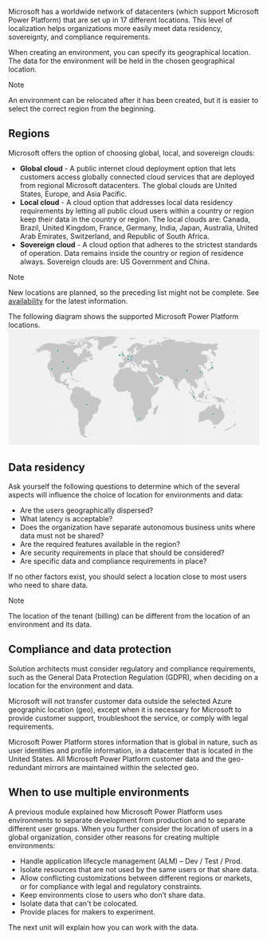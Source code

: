 Microsoft has a worldwide network of datacenters (which support Microsoft Power Platform) that are set up in 17 different locations. This level of localization helps organizations more easily meet data residency, sovereignty, and compliance requirements.

When creating an environment, you can specify its geographical location. The data for the environment will be held in the chosen geographical location.

> [!NOTE]
> An environment can be relocated after it has been created, but it is easier to select the correct region from the beginning.

## Regions

Microsoft offers the option of choosing global, local, and sovereign clouds:

- **Global cloud** - A public internet cloud deployment option that lets customers access globally connected cloud services that are deployed from regional Microsoft datacenters. The global clouds are United States, Europe, and Asia Pacific.
- **Local cloud** - A cloud option that addresses local data residency requirements by letting all public cloud users within a country or region keep their data in the country or region. The local clouds are: Canada, Brazil, United Kingdom, France, Germany, India, Japan, Australia, United Arab Emirates, Switzerland, and Republic of South Africa.
- **Sovereign cloud** - A cloud option that adheres to the strictest standards of operation. Data remains inside the country or region of residence always. Sovereign clouds are: US Government and China.

> [!NOTE]
> New locations are planned, so the preceding list might not be complete. See [availability](/power-platform/availability) for the latest information.

The following diagram shows the supported Microsoft Power Platform locations.
![Diagram representing supported Microsoft Power Platform locations.](../media/3-location.png)

## Data residency

Ask yourself the following questions to determine which of the several aspects will influence the choice of location for environments and data:

- Are the users geographically dispersed?
- What latency is acceptable?
- Does the organization have separate autonomous business units where data must not be shared?
- Are the required features available in the region?
- Are security requirements in place that should be considered?
- Are specific data and compliance requirements in place?

If no other factors exist, you should select a location close to most users who need to share data.

> [!NOTE]
> The location of the tenant (billing) can be different from the location of an environment and its data.

## Compliance and data protection

Solution architects must consider regulatory and compliance requirements, such as the General Data Protection Regulation (GDPR), when deciding on a location for the environment and data.

Microsoft will not transfer customer data outside the selected Azure geographic location (geo), except when it is necessary for Microsoft to provide customer support, troubleshoot the service, or comply with legal requirements.

Microsoft Power Platform stores information that is global in nature, such as user identities and profile information, in a datacenter that is located in the United States. All Microsoft Power Platform customer data and the geo-redundant mirrors are maintained within the selected geo.

## When to use multiple environments

A previous module explained how Microsoft Power Platform uses environments to separate development from production and to separate different user groups. When you further consider the location of users in a global organization, consider other reasons for creating multiple environments:

- Handle application lifecycle management (ALM) – Dev / Test / Prod.
- Isolate resources that are not used by the same users or that share data.
- Allow conflicting customizations between different regions or markets, or for compliance with legal and regulatory constraints.
- Keep environments close to users who don’t share data.
- Isolate data that can't be colocated.
- Provide places for makers to experiment.

The next unit will explain how you can work with the data.
